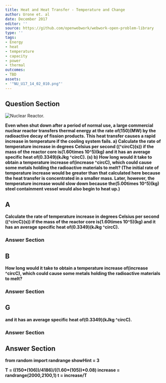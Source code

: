 ```yaml
---
title: Heat and Heat Transfer - Temperature and Change
author: Urone et. al
date: December 2017
editor: ''
source: https://github.com/openwebwork/webwork-open-problem-library
type: ''
tags:
- Energy
- heat
- temperature
- capacity
- power
- thermal
outcomes:
- TBD
assets:
- '"NU_U17_14_02_010.png"'
---
```


## Question Section 

![Nuclear Reactor.]("NU_U17_14_02_010.png")

<b>
Even when shut down after a period of normal use, a large commercial nuclear reactor transfers thermal energy at the rate of(150)(MW) by the radioactive decay of fission products. This heat transfer causes a rapid increase in temperature if the cooling system fails.
a) Calculate the rate of temperature increase in degrees Celsius per second ((^circC)(s)) if the mass of the reactor core is(1.60times 10^5)(kg) and it has an average specific heat of(0.3349)(kJkg ^circC).
(s)
b) How long would it take to obtain a temperature increase of(increase ^circC), which could cause some metals holding the radioactive materials to melt?
(The initial rate of temperature increase would be greater than that calculated here
because the heat transfer is concentrated in a smaller mass. Later, however, the
temperature increase would slow down because the(5.00times 10^5)(kg) steel containment vessel would also begin to heat up.)

## A
Calculate the rate of temperature increase in degrees Celsius per second ((^circC)(s)) if the mass of the reactor core is(1.60times 10^5)(kg) and it has an average specific heat of(0.3349)(kJkg ^circC).
### Answer Section
## B
How long would it take to obtain a temperature increase of(increase ^circC), which could cause some metals holding the radioactive materials to melt?
### Answer Section
## G
and it has an average specific heat of(0.3349)(kJkg ^circC).
### Answer Section


## Answer Section

from random import randrange
showHint = 3

T = ((150*(10**6))/4186)/((1.60*(10**5))*0.08)
increase = randrange(2000,2100,1)
t = increase/T